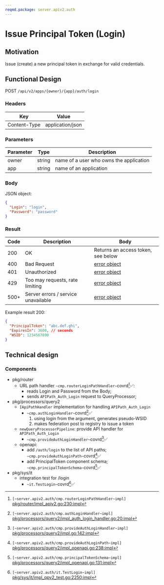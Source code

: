 ```yaml
---
reqmd.package: server.apiv2.auth
---
```


# Issue Principal Token (Login)

## Motivation

Issue (create) a new principal token in exchange for valid credentials.

## Functional Design

POST `/api/v2/apps/{owner}/{app}/auth/login`

### Headers

| Key | Value |
| --- | --- |
| Content-Type | application/json |

### Parameters

| Parameter | Type | Description |
| --- | --- | --- |
| owner | string | name of a user who owns the application |
| app | string | name of an application |

### Body

JSON object:

```json
{
  "Login": "login",
  "Password": "password"
}
```

### Result

| Code | Description | Body
| --- | --- | --- |
| 200 | OK | Returns an access token, see below |
| 400 | Bad Request | [error object](errors.md) |
| 401 | Unauthorized | [error object](errors.md) |
| 429 | Too may requests, rate limiting | [error object](cerrors.md) |
| 500+ | Server errors / service unavailable | [error object](errors.md) |

Example result 200:

```json
{
  "PrincipalToken": "abc.def.ghi",
  "ExpiresIn": 3600, // seconds
  "WSID": 1234567890
}
```

## Technical design

### Components

- pkg/router
  - URL path handler `~cmp.routerLoginPathHandler~`covrd[^1]✅:
    - reads Login and Password from the Body;
    - sends `APIPath_Auth_Login` request to QueryProcessor;
- pkg/processors/query2
  - `IApiPathHandler` implementation for handling `APIPath_Auth_Login`
    - `~cmp.authLoginHandler~`covrd[^3]✅
      1) using login from the argument, generates pseudo-WSID
      2) makes federation post to registry to issue a token
  - `newQueryProcessorPipeline`: provide API handler for `APIPath_Auth_Login`
    - `~cmp.provideAuthLoginHandler~`covrd[^4]✅
  - openapi:
    - add `/auth/login` to the list of API paths; `~cmp.provideAuthLoginPath~`covrd[^6]✅
    - add PrincipalToken component schema; `~cmp.principalTokenSchema~`covrd[^7]✅
- pkg/sys/it
  - integration test for /login
    - `~it.TestLogin~`covrd[^2]✅

[^1]: `[~server.apiv2.auth/cmp.routerLoginPathHandler~impl]` [pkg/router/impl_apiv2.go:230:impl](https://github.com/voedger/voedger/blob/main/pkg/router/impl_apiv2.go#L230)
[^2]: `[~server.apiv2.auth/it.TestLogin~impl]` [pkg/sys/it/impl_qpv2_test.go:2250:impl](https://github.com/voedger/voedger/blob/main/pkg/sys/it/impl_qpv2_test.go#L2250)
[^3]: `[~server.apiv2.auth/cmp.authLoginHandler~impl]` [pkg/processors/query2/impl_auth_login_handler.go:20:impl](https://github.com/voedger/voedger/blob/main/pkg/processors/query2/impl_auth_login_handler.go#L20)
[^4]: `[~server.apiv2.auth/cmp.provideAuthLoginHandler~impl]` [pkg/processors/query2/impl.go:142:impl](https://github.com/voedger/voedger/blob/main/pkg/processors/query2/impl.go#L142)
[^6]: `[~server.apiv2.auth/cmp.provideAuthLoginPath~impl]` [pkg/processors/query2/impl_openapi.go:238:impl](https://github.com/voedger/voedger/blob/main/pkg/processors/query2/impl_openapi.go#L238)
[^7]: `[~server.apiv2.auth/cmp.principalTokenSchema~impl]` [pkg/processors/query2/impl_openapi.go:131:impl](https://github.com/voedger/voedger/blob/main/pkg/processors/query2/impl_openapi.go#L131)
